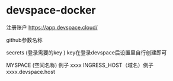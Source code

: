 # devspace-docker

注册账户
https://app.devspace.cloud/


github参数名称

secrets  (登录需要的key ) key在登录devspace后设置里自行创建即可

MYSPACE  (空间名称) 例子 xxxx
INGRESS_HOST（域名）例子 xxxx.devspace.host
